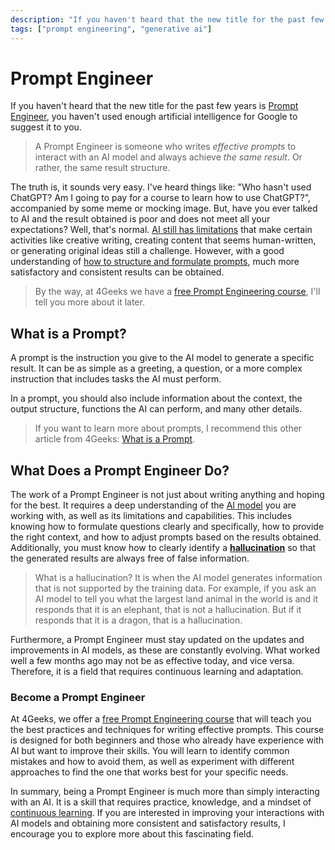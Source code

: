 ```yaml
---
description: "If you haven't heard that the new title for the past few years is 'Prompt Engineer', you haven't used enough artificial intelligence for Google to suggest it to you."
tags: ["prompt engineering", "generative ai"]
---
```


# Prompt Engineer

If you haven't heard that the new title for the past few years is [Prompt Engineer](https://en.wikipedia.org/wiki/Prompt_engineering), you haven't used enough artificial intelligence for Google to suggest it to you.

> A Prompt Engineer is someone who writes *effective prompts* to interact with an AI model and always achieve *the same result*. Or rather, the same result structure.

The truth is, it sounds very easy. I've heard things like: "Who hasn't used ChatGPT? Am I going to pay for a course to learn how to use ChatGPT?", accompanied by some meme or mocking image. But, have you ever talked to AI and the result obtained is poor and does not meet all your expectations? Well, that's normal. [AI still has limitations](https://www.simplilearn.com/advantages-and-disadvantages-of-artificial-intelligence-article#:~:text=The%20drawbacks%20of%20AI%20include,human%2Dlike%20creativity%20and%20empathy.) that make certain activities like creative writing, creating content that seems human-written, or generating original ideas still a challenge. However, with a good understanding of [how to structure and formulate prompts](https://4geeks.com/en/lesson/prompt-engineering-for-beginners), much more satisfactory and consistent results can be obtained.

> By the way, at 4Geeks we have a [free Prompt Engineering course](https://4geeks.com/interactive-exercise/prompt-engineering-exercise-course), I'll tell you more about it later.

## What is a Prompt?

A prompt is the instruction you give to the AI model to generate a specific result. It can be as simple as a greeting, a question, or a more complex instruction that includes tasks the AI must perform.

In a prompt, you should also include information about the context, the output structure, functions the AI can perform, and many other details.

> If you want to learn more about prompts, I recommend this other article from 4Geeks: [What is a Prompt](https://4geeks.com/en/lesson/what-is-a-prompt).

## What Does a Prompt Engineer Do?

The work of a Prompt Engineer is not just about writing anything and hoping for the best. It requires a deep understanding of the [AI model](https://www.ibm.com/topics/ai-model) you are working with, as well as its limitations and capabilities. This includes knowing how to formulate questions clearly and specifically, how to provide the right context, and how to adjust prompts based on the results obtained. Additionally, you must know how to clearly identify a **[hallucination](https://www.ibm.com/topics/ai-hallucinations)** so that the generated results are always free of false information.

> What is a hallucination? It is when the AI model generates information that is not supported by the training data. For example, if you ask an AI model to tell you what the largest land animal in the world is and it responds that it is an elephant, that is not a hallucination. But if it responds that it is a dragon, that is a hallucination.

Furthermore, a Prompt Engineer must stay updated on the updates and improvements in AI models, as these are constantly evolving. What worked well a few months ago may not be as effective today, and vice versa. Therefore, it is a field that requires continuous learning and adaptation.

### Become a **Prompt Engineer**

At 4Geeks, we offer a [free Prompt Engineering course](https://4geeks.com/interactive-exercise/prompt-engineering-exercise-course) that will teach you the best practices and techniques for writing effective prompts. This course is designed for both beginners and those who already have experience with AI but want to improve their skills. You will learn to identify common mistakes and how to avoid them, as well as experiment with different approaches to find the one that works best for your specific needs.

In summary, being a Prompt Engineer is much more than simply interacting with an AI. It is a skill that requires practice, knowledge, and a mindset of [continuous learning](https://www.techtarget.com/whatis/definition/continuous-learning). If you are interested in improving your interactions with AI models and obtaining more consistent and satisfactory results, I encourage you to explore more about this fascinating field.